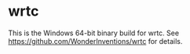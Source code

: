 # wrtc

This is the Windows 64-bit binary build for wrtc.
See https://github.com/WonderInventions/wrtc for details.
